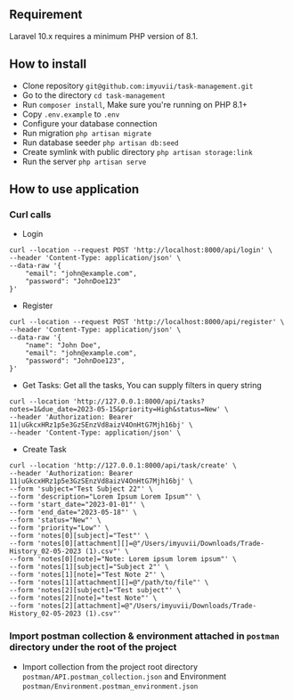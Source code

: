 ## Requirement
Laravel 10.x requires a minimum PHP version of 8.1.

## How to install

- Clone repository `git@github.com:imyuvii/task-management.git`
- Go to the directory `cd task-management`
- Run `composer install`, Make sure you're running on PHP 8.1+
- Copy `.env.example` to `.env`
- Configure your database connection
- Run migration `php artisan migrate`
- Run database seeder `php artisan db:seed`
- Create symlink with public directory `php artisan storage:link`
- Run the server `php artisan serve`

## How to use application
### Curl calls
- Login
```
curl --location --request POST 'http://localhost:8000/api/login' \
--header 'Content-Type: application/json' \
--data-raw '{
    "email": "john@example.com",
    "password": "JohnDoe123"
}'
```
- Register
```
curl --location --request POST 'http://localhost:8000/api/register' \
--header 'Content-Type: application/json' \
--data-raw '{
    "name": "John Doe",
    "email": "john@example.com",
    "password": "JohnDoe123",
}' 
```
- Get Tasks: Get all the tasks, You can supply filters in query string
```
curl --location 'http://127.0.0.1:8000/api/tasks?notes=1&due_date=2023-05-15&priority=High&status=New' \
--header 'Authorization: Bearer 11|uGkcxHRz1p5e3GzSEnzVd8aizV4OnHtG7Mjh16bj' \
--header 'Content-Type: application/json' \
```
- Create Task
```
curl --location 'http://127.0.0.1:8000/api/task/create' \
--header 'Authorization: Bearer 11|uGkcxHRz1p5e3GzSEnzVd8aizV4OnHtG7Mjh16bj' \
--form 'subject="Test Subject 22"' \
--form 'description="Lorem Ipsum Lorem Ipsum"' \
--form 'start_date="2023-01-01"' \
--form 'end_date="2023-05-18"' \
--form 'status="New"' \
--form 'priority="Low"' \
--form 'notes[0][subject]="Test"' \
--form 'notes[0][attachment][]=@"/Users/imyuvii/Downloads/Trade-History_02-05-2023 (1).csv"' \
--form 'notes[0][note]="Note: Lorem ipsum lorem ipsum"' \
--form 'notes[1][subject]="Subject 2"' \
--form 'notes[1][note]="Test Note 2"' \
--form 'notes[1][attachment][]=@"/path/to/file"' \
--form 'notes[2][subject]="Test subject"' \
--form 'notes[2][note]="test Note"' \
--form 'notes[2][attachment]=@"/Users/imyuvii/Downloads/Trade-History_02-05-2023 (1).csv"'
```

### Import postman collection & environment attached in `postman` directory under the root of the project
- Import collection from the project root directory `postman/API.postman_collection.json` and Environment `postman/Environment.postman_environment.json`
